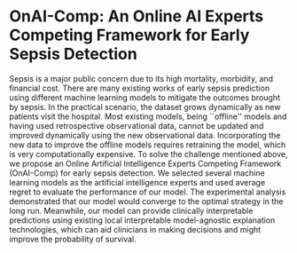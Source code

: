 # OnAI-Comp: An Online AI Experts Competing Framework for Early Sepsis Detection

 
Sepsis is a major public concern due to its high mortality, morbidity, and financial cost. There are many existing works of early sepsis prediction using different machine learning models to mitigate the outcomes brought by sepsis. In the practical scenario, the dataset grows dynamically as new patients visit the hospital. Most existing models, being ``offline'' models and having used retrospective observational data, cannot be updated and improved dynamically using the new observational data. Incorporating the new data to improve the offline models requires retraining the model, which is very computationally expensive. To solve the challenge mentioned above, we propose an Online Artificial Intelligence Experts Competing Framework (OnAI-Comp) for early sepsis detection. We selected several machine learning models as the artificial intelligence experts and used average regret to evaluate the performance of our model. The experimental analysis demonstrated that our model would converge to the optimal strategy in the long run. Meanwhile, our model can provide clinically interpretable predictions using existing local interpretable model-agnostic explanation technologies, which can aid clinicians in making decisions and might improve the probability of survival.
